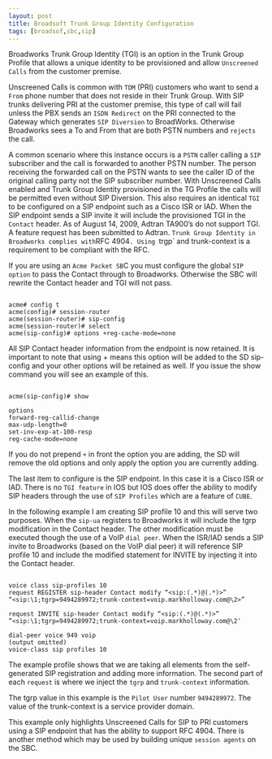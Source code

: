 ```yaml
---
layout: post
title: Broadsoft Trunk Group Identity Configuration
tags: [broadsof,sbc,sip]
---
```

Broadworks Trunk Group Identity (TGI) is an option in the Trunk Group Profile that allows a unique identity to be provisioned and allow `Unscreened Calls` from the customer premise. 

<!--more-->

Unscreened Calls is common with `TDM` (PRI) customers who want to send a `From` phone number that does not reside in their Trunk Group. With SIP trunks delivering PRI at the customer premise, this type of call will fail unless the PBX sends an `ISDN Redirect` on the PRI connected to the Gateway which generates `SIP Diversion` to BroadWorks. Otherwise Broadworks sees a To and From that are both PSTN numbers and `rejects` the call. 

A common scenario where this instance occurs is a `PSTN` caller calling a `SIP` subscriber and the call is forwarded to another PSTN number. The person receiving the forwarded call on the PSTN wants to see the caller ID of the original calling party not the SIP subscriber number. With Unscreened Calls enabled and Trunk Group Identity provisioned in the TG Profile the calls will be permitted even without SIP Diversion. This also requires an identical `TGI` to be configured on a SIP endpoint such as a Cisco ISR or IAD.  When the SIP endpoint sends a SIP invite it will include the provisioned TGI in the `Contact` header.  As of August 14, 2009, Adtran TA900’s do not support TGI. A feature request has been submitted to Adtran.
`
Trunk Group Identity in Broadworks complies with `RFC 4904`. Using `trgp` and trunk-context is a requirement to be compliant with the RFC.

If you are using an `Acme Packet SB`C you must configure the global `SIP option` to pass the Contact through to Broadworks. Otherwise the SBC will rewrite the Contact header and TGI will not pass.

```text

acme# config t
acme(config)# session-router
acme(session-router)# sip-config
acme(session-router)# select
acme(sip-config)# options +reg-cache-mode=none

```

All SIP Contact header information from the endpoint is now retained. It is important to note that using + means this option will be added to the SD sip-config and your other options will be retained as well. If you issue the show command you will see an example of this.

```text

acme(sip-config)# show

options
forward-reg-callid-change
max-udp-length=0
set-inv-exp-at-100-resp
reg-cache-mode=none

```

If you do not prepend `+` in front the option you are adding, the SD will remove the old options and only apply the option you are currently adding.

The last item to configure is the SIP endpoint. In this case it is a Cisco ISR or IAD. There is no `TGI feature` in IOS but IOS does offer the ability to modify SIP headers through the use of `SIP Profiles` which are a feature of `CUBE`. 

In the following example I am creating SIP profile 10 and this will serve two purposes. When the `sip-ua` registers to Broadworks it will include the tgrp modification in the Contact header. The other modification must be executed though the use of a VoIP `dial peer`. When the ISR/IAD sends a SIP invite to Broadworks (based on the VoIP dial peer) it will reference SIP profile 10 and include the modified statement for INVITE by injecting it into the Contact header.

```text

voice class sip-profiles 10
request REGISTER sip-header Contact modify “<sip:(.*)@(.*)>” “<sip:\1;tgrp=9494289972;trunk-context=voip.markholloway.com@\2>”

request INVITE sip-header Contact modify “<sip:(.*)@(.*)>” “<sip:\1;tgrp=9494289972;trunk-context=voip.markholloway.com@\2″

dial-peer voice 949 voip
(output omitted)
voice-class sip profiles 10

```

The example profile shows that we are taking all elements from the self-generated SIP registration and adding more information.  The second part of each `request` is where we inject the `tgrp` and `trunk-context` information.  

The tgrp value in this example is the `Pilot User` number `9494289972`.  The value of the trunk-context is a service provider domain.

This example only highlights Unscreened Calls for SIP to PRI customers using a SIP endpoint that has the ability to support RFC 4904.  There is another method which may be used by building unique `session agents` on the SBC.  